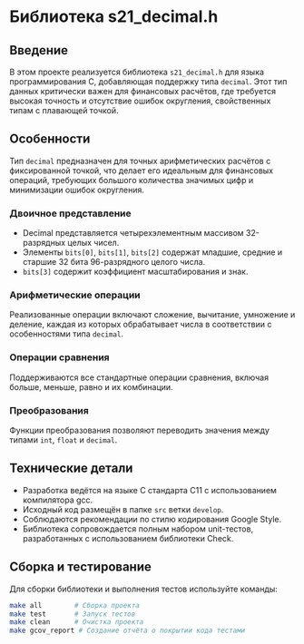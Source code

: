 # Библиотека s21_decimal.h

## Введение

В этом проекте реализуется библиотека `s21_decimal.h` для языка программирования C, добавляющая поддержку типа `decimal`. Этот тип данных критически важен для финансовых расчётов, где требуется высокая точность и отсутствие ошибок округления, свойственных типам с плавающей точкой.

## Особенности

Тип `decimal` предназначен для точных арифметических расчётов с фиксированной точкой, что делает его идеальным для финансовых операций, требующих большого количества значимых цифр и минимизации ошибок округления.

### Двоичное представление

- Decimal представляется четырехэлементным массивом 32-разрядных целых чисел.
- Элементы `bits[0]`, `bits[1]`, `bits[2]` содержат младшие, средние и старшие 32 бита 96-разрядного целого числа.
- `bits[3]` содержит коэффициент масштабирования и знак.

### Арифметические операции

Реализованные операции включают сложение, вычитание, умножение и деление, каждая из которых обрабатывает числа в соответствии с особенностями типа `decimal`.

### Операции сравнения

Поддерживаются все стандартные операции сравнения, включая больше, меньше, равно и их комбинации.

### Преобразования

Функции преобразования позволяют переводить значения между типами `int`, `float` и `decimal`.

## Технические детали

- Разработка ведётся на языке C стандарта C11 с использованием компилятора gcc.
- Исходный код размещён в папке `src` ветки `develop`.
- Соблюдаются рекомендации по стилю кодирования Google Style.
- Библиотека сопровождается полным набором unit-тестов, разработанных с использованием библиотеки Check.

## Сборка и тестирование

Для сборки библиотеки и выполнения тестов используйте команды:

```bash
make all        # Сборка проекта
make test       # Запуск тестов
make clean      # Очистка проекта
make gcov_report # Создание отчёта о покрытии кода тестами
